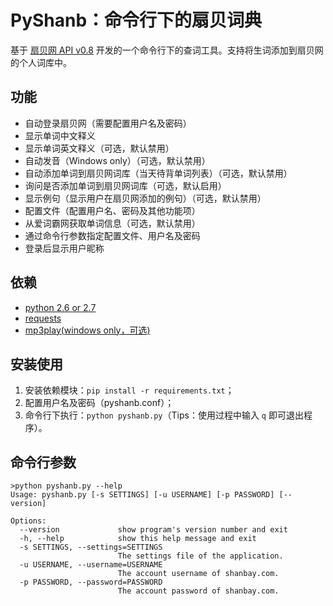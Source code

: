 # PyShanb：命令行下的扇贝词典

基于 [扇贝网 API v0.8](http://www.shanbay.com/support/dev/api.html "扇贝网 API v0.8") 开发的一个命令行下的查词工具。支持将生词添加到扇贝网的个人词库中。

## 功能

* 自动登录扇贝网（需要配置用户名及密码）
* 显示单词中文释义
* 显示单词英文释义（可选，默认禁用）
* 自动发音（Windows only）（可选，默认禁用）
* 自动添加单词到扇贝网词库（当天待背单词列表）（可选，默认禁用）
* 询问是否添加单词到扇贝网词库（可选，默认启用）
* 显示例句（显示用户在扇贝网添加的例句）（可选，默认禁用）
* 配置文件（配置用户名、密码及其他功能项）
* 从爱词霸网获取单词信息（可选，默认禁用）
* 通过命令行参数指定配置文件、用户名及密码
* 登录后显示用户昵称

## 依赖

* [python 2.6 or 2.7](http://www.python.org/ "www.python.org")
* [requests](https://github.com/kennethreitz/requests "requests-github")
* [mp3play(windows only，可选)](https://code.google.com/p/mp3play/ "mp3play-url")

## 安装使用

1. 安装依赖模块：`pip install -r requirements.txt`；
2. 配置用户名及密码（pyshanb.conf）；
3. 命令行下执行：`python pyshanb.py`（Tips：使用过程中输入 `q` 即可退出程序）。

## 命令行参数

    >python pyshanb.py --help
    Usage: pyshanb.py [-s SETTINGS] [-u USERNAME] [-p PASSWORD] [--version]

    Options:
      --version             show program's version number and exit
      -h, --help            show this help message and exit
      -s SETTINGS, --settings=SETTINGS
                            The settings file of the application.
      -u USERNAME, --username=USERNAME
                            The account username of shanbay.com.
      -p PASSWORD, --password=PASSWORD
                            The account password of shanbay.com.
